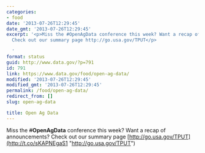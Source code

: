 ```yaml
---
categories:
- food
date: '2013-07-26T12:29:45'
date_gmt: '2013-07-26T12:29:45'
excerpt: '<p>Miss the #OpenAgData conference this week? Want a recap of announcements?
  Check out our summary page http://go.usa.gov/TPUT</p>

  '
format: status
guid: http://www.data.gov/?p=791
id: 791
link: https://www.data.gov/food/open-ag-data/
modified: '2013-07-26T12:29:45'
modified_gmt: '2013-07-26T12:29:45'
permalink: /food/open-ag-data/
redirect_from: []
slug: open-ag-data

title: Open Ag Data
---
```

Miss the ~~#~~**OpenAgData** conference this week? Want a recap of announcements? Check out our summary page [http://go.usa.gov/TPUT](http://t.co/sKAPNEgaS1 "http://go.usa.gov/TPUT")



